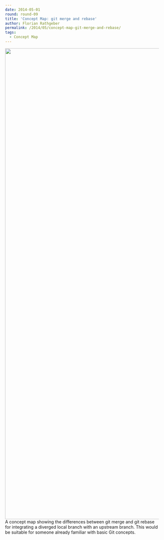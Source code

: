 ```yaml
---
date: 2014-05-01
round: round-09
title: 'Concept Map: git merge and rebase'
author: Florian Rathgeber
permalink: /2014/05/concept-map-git-merge-and-rebase/
tags:
  - Concept Map
---
```

<img alt="" src="https://lh3.googleusercontent.com/-Ut5dyFI2hsM/U2LVf7Lzj9I/AAAAAAAAfkc/j0jkkcnJoS8/w2048/IMG_20140502_001454.jpg" width="2048" height="1536" /> 
A concept map showing the differences between git merge and git rebase for integrating a diverged local branch with an upstream branch. This would be suitable for someone already familiar with basic Git concepts.
